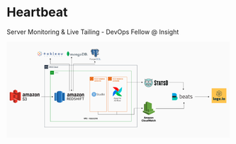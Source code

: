 # Heartbeat

Server Monitoring & Live Tailing - DevOps Fellow @ Insight 

![Image of Architecture](images/architecture.png)